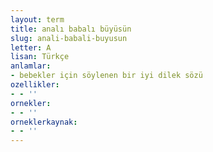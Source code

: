 ```yaml
---
layout: term
title: analı babalı büyüsün
slug: anali-babali-buyusun
letter: A
lisan: Türkçe
anlamlar:
- bebekler için söylenen bir iyi dilek sözü
ozellikler:
- - ''
ornekler:
- - ''
orneklerkaynak:
- - ''
---
```

